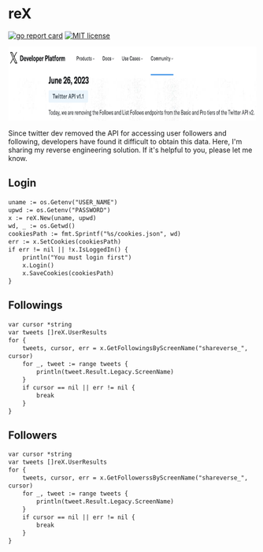 # reX

[![go report card](https://goreportcard.com/badge/github.com/amovane/reX "go report card")](https://goreportcard.com/report/github.com/amovane/reX)
[![MIT license](https://img.shields.io/badge/license-MIT-brightgreen.svg)](https://opensource.org/licenses/MIT)

<p align="center">
    <img src="./twitter.png" height=150></img>
</p>

Since twitter dev removed the API for accessing user followers and following, developers have found it difficult to obtain this data. Here, I'm sharing my reverse engineering solution. If it's helpful to you, please let me know.

## Login

```golang
uname := os.Getenv("USER_NAME")
upwd := os.Getenv("PASSWORD")
x := reX.New(uname, upwd)
wd, _ := os.Getwd()
cookiesPath := fmt.Sprintf("%s/cookies.json", wd)
err := x.SetCookies(cookiesPath)
if err != nil || !x.IsLoggedIn() {
    println("You must login first")
    x.Login()
    x.SaveCookies(cookiesPath)
}
```

## Followings

```golang
var cursor *string
var tweets []reX.UserResults
for {
    tweets, cursor, err = x.GetFollowingsByScreenName("shareverse_", cursor)
    for _, tweet := range tweets {
        println(tweet.Result.Legacy.ScreenName)
    }
    if cursor == nil || err != nil {
        break
    }
}
```

## Followers

```golang
var cursor *string
var tweets []reX.UserResults
for {
    tweets, cursor, err = x.GetFollowerssByScreenName("shareverse_", cursor)
    for _, tweet := range tweets {
        println(tweet.Result.Legacy.ScreenName)
    }
    if cursor == nil || err != nil {
        break
    }
}
```
